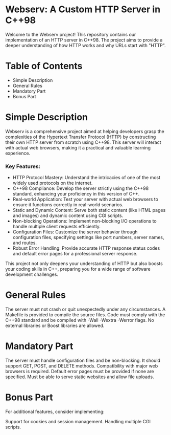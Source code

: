 # Webserv: A Custom HTTP Server in C++98

Welcome to the Webserv project! This repository contains our implementation of an HTTP server in C++98. The project aims to provide a deeper understanding of how HTTP works and why URLs start with "HTTP".

# Table of Contents
  - Simple Description
  - General Rules
  - Mandatory Part
  - Bonus Part

# Simple Description
Webserv is a comprehensive project aimed at helping developers grasp the complexities of the Hypertext Transfer Protocol (HTTP) by constructing their own HTTP server from scratch using C++98. This server will interact with actual web browsers, making it a practical and valuable learning experience.

### Key Features:
 * HTTP Protocol Mastery: Understand the intricacies of one of the most widely used protocols on the internet.
 * C++98 Compliance: Develop the server strictly using the C++98 standard, enhancing your proficiency in this version of C++.
 * Real-world Application: Test your server with actual web browsers to ensure it functions correctly in real-world scenarios.
 * Static and Dynamic Content: Serve both static content (like HTML pages and images) and dynamic content using CGI scripts.
 * Non-blocking Operations: Implement non-blocking I/O operations to handle multiple client requests efficiently.
 * Configuration Files: Customize the server behavior through configuration files, specifying settings like port numbers, server names, and routes.
 * Robust Error Handling: Provide accurate HTTP response status codes and default error pages for a professional server response.

This project not only deepens your understanding of HTTP but also boosts your coding skills in C++, preparing you for a wide range of software development challenges.

# General Rules
The server must not crash or quit unexpectedly under any circumstances.
A Makefile is provided to compile the source files.
Code must comply with the C++98 standard and be compiled with -Wall -Wextra -Werror flags.
No external libraries or Boost libraries are allowed.

# Mandatory Part

The server must handle configuration files and be non-blocking.
It should support GET, POST, and DELETE methods.
Compatibility with major web browsers is required.
Default error pages must be provided if none are specified.
Must be able to serve static websites and allow file uploads.

# Bonus Part
For additional features, consider implementing:

Support for cookies and session management.
Handling multiple CGI scripts.
